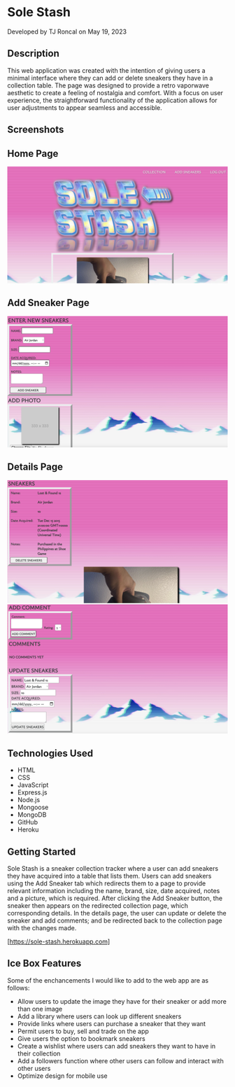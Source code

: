 # Sole Stash
Developed by TJ Roncal on May 19, 2023

## Description
This web application was created with the intention of giving users a minimal interface where they can add or delete sneakers they have in a collection table. The page was designed to provide a retro vaporwave aesthetic to create a feeling of nostalgia and comfort. With a focus on user experience, the straightforward functionality of the application allows for user adjustments to appear seamless and accessible.   

## Screenshots

## Home Page
![](https://github.com/gambitpolizei-ga/sole-stash/blob/main/public/images/screenshot-homepage.png)

## Add Sneaker Page
![](https://github.com/gambitpolizei-ga/sole-stash/blob/main/public/images/screenshot-add-sneaker.png)

## Details Page
![](https://github.com/gambitpolizei-ga/sole-stash/blob/main/public/images/screenshot-details-one.png)
![](https://github.com/gambitpolizei-ga/sole-stash/blob/main/public/images/screenshot-details-two.png)

## Technologies Used
* HTML
* CSS
* JavaScript
* Express.js
* Node.js
* Mongoose
* MongoDB
* GitHub
* Heroku

## Getting Started
Sole Stash is a sneaker collection tracker where a user can add sneakers they have acquired into a table that lists them. Users can add sneakers using the Add Sneaker tab which redirects them to a page to provide relevant information including the name, brand, size, date acquired, notes and a picture, which is required. After clicking the Add Sneaker button, the sneaker then appears on the redirected collection page, which corresponding details. In the details page, the user can update or delete the sneaker and add comments; and be redirected back to the collection page with the changes made. 

[https://sole-stash.herokuapp.com]

## Ice Box Features
Some of the enchancements I would like to add to the web app are as follows:
* Allow users to update the image they have for their sneaker or add more than one image
* Add a library where users can look up different sneakers
* Provide links where users can purchase a sneaker that they want
* Permit users to buy, sell and trade on the app
* Give users the option to bookmark sneakers
* Create a wishlist where users can add sneakers they want to have in their collection
* Add a followers function where other users can follow and interact with other users
* Optimize design for mobile use
